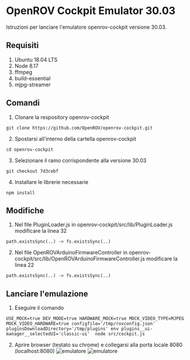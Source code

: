 # OpenROV Cockpit Emulator 30.03

Istruzioni per lanciare l'emulatore openrov-cockpit versione 30.03.

## Requisiti
1. Ubuntu 18.04 LTS
2. Node 8.17
3. ffmpeg
4. build-essential
5. mjpg-streamer


## Comandi
1. Clonare la respository openrov-cockpit
```
git clone https://github.com/OpenROV/openrov-cockpit.git
```
2. Spostarsi all'interno della cartella openrov-cockpit
```
cd openrov-cockpit
```
3. Selezionare il ramo corrispondente alla versione 30.03
```
git checkout 7d3cebf
```
4. Installare le librerie necessarie
```
npm install
```

## Modifiche
1. Nel file PluginLoader.js in openrov-cockpit/src/lib/PluginLoader.js modificare la linea 32
```
path.existsSync(..) -> fs.existsSync(..)
```
2. Nel file OpenROVArduinoFirmwareController in openrov-cockpit/src/lib/OpenROVArduinoFirmwareController.js modificare la linea 22
```
path.existsSync(..) -> fs.existsSync(..)
```

## Lanciare l'emulazione
1. Eseguire il comando
```
USE_MOCK=true DEV_MODE=true HARDWARE_MOCK=true MOCK_VIDEO_TYPE=MJPEG MOCK_VIDEO_HARDWARE=true configfile='/tmp/rovconfig.json' pluginsDownloadDirectory='/tmp/plugins' env plugins__ui-manager__selectedUI='classic-ui'  node src/cockpit.js
```
2. Aprire browser (testato su chrome) e collegarsi alla porta locale 8080 (localhost:8080)
![emulatore](https://github.com/denardincarlo/openrov-cockpit-emulator-30.03/blob/main/emulatore.png)
![emulatore](https://github.com/denardincarlo/openrov-cockpit-emulator-30.03/blob/main/CambioTema1.png)

